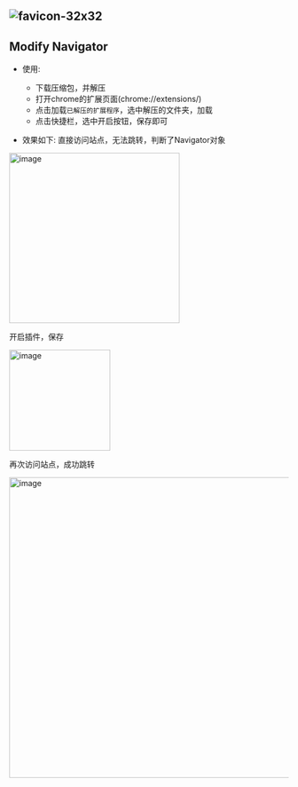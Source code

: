 ## ![favicon-32x32](https://user-images.githubusercontent.com/48286013/208301977-1ae6e4f7-5f35-44a8-b31b-1c0e3c7b5657.png) 
## Modify Navigator  

- 使用:
  - 下载压缩包，并解压
  - 打开chrome的扩展页面(chrome://extensions/)
  - 点击加载`已解压的扩展程序`，选中解压的文件夹，加载
  - 点击快捷栏，选中开启按钮，保存即可

- 效果如下:
直接访问站点，无法跳转，判断了Navigator对象

<img width="307" alt="image" src="https://user-images.githubusercontent.com/48286013/208301842-9138eee3-91b8-46c5-9fea-006a53db6d3d.png">

开启插件，保存

<img width="182" alt="image" src="https://user-images.githubusercontent.com/48286013/208301854-ba4f63bf-8e56-444c-9064-e5c4844e084d.png">

再次访问站点，成功跳转

<img width="542" alt="image" src="https://user-images.githubusercontent.com/48286013/208301868-3615e35c-2ed8-4816-8a2f-6ac6f98d860e.png">

